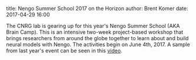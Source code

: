title: Nengo Summer School 2017 on the Horizon
author: Brent Komer
date: 2017-04-29 16:00

The CNRG lab is gearing up for this year's Nengo Summer School (AKA Brain Camp). This is an intensive two-week project-based workshop that brings researchers from around the globe together to learn about and build neural models with Nengo. The activities begin on June 4th, 2017. A sample from last year's event can be seen in this [video](https://www.youtube.com/watch?v=K-o-MJJY7ss).